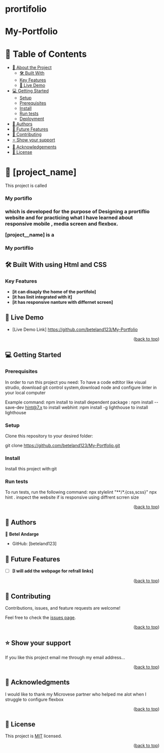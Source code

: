 # prortifolio
# My-Portfolio
<a name="readme-top"></a>

# 📗 Table of Contents

- [📖 About the Project](#about-project)
  - [🛠 Built With](#built-with)
   - [Key Features](#key-features)
  - [🚀 Live Demo](#live-demo)
- [💻 Getting Started](#getting-started)
  - [Setup](#setup)
  - [Prerequisites](#prerequisites)
  - [Install](#install)
  - [Run tests](#run-tests)
  - [Deployment](#triangular_flag_on_post-deployment)
- [👥 Authors](#authors)
- [🔭 Future Features](#future-features)
- [🤝 Contributing](#contributing)
- [⭐️ Show your support](#support)
- [🙏 Acknowledgements](#acknowledgements)
- [📝 License](#license)

# 📖 [project_name] <a name="about-project"></a>

This project is called <h3>My portiflo<h3>
which is developed for the purpose of Designing a prortiflio website and for practicing what I have learned about 
responsive mobile , media screen and flexbox.



**[project__name]** is a <h3>My portiflio</h3>

## 🛠 Built With <a name="built-with"> using Html and CSS</a>


### Key Features <a name="key-features"></a>



- **[it can disaply the home of the portifolo]**
- **[it has linit integrated with it]**
- **[it has responsive nanture with differnet screen]**

## 🚀 Live Demo <a name="live-demo"></a>
- [Live Demo Link] https://github.com/beteland123/My-Portfolio

<p align="right">(<a href="#readme-top">back to top</a>)</p>


## 💻 Getting Started <a name="getting-started"></a>

### Prerequisites

In order to run this project you need: To have a code edtitor like visual strudio, download git control system,download node  and configure linter in your local computer

Example command: npm install to install dependent package
               : npm install --save-dev hint@7.x to install webhint
               :npm install -g lighthouse to install lighthouse
                

### Setup

Clone this repository to your desired folder: 

git clone https://github.com/beteland123/My-Portfolio.git
  
 ### Install

Install this project with:git
### Run tests

To run tests, run the following command:
npx stylelint "**/*.{css,scss}" 
npx hint .
inspect the website if is responsive using diffrent scrren size

<p align="right">(<a href="#readme-top">back to top</a>)</p>

<!-- AUTHORS -->

## 👥 Authors <a name="authors"></a>


👤 **Betel Andarge**

- GitHub: [beteland123]


## 🔭 Future Features <a name="future-features"></a>

- [ ] **[I will  add the webpage for refrall links]**


<p align="right">(<a href="#readme-top">back to top</a>)</p>

<!-- CONTRIBUTING -->

## 🤝 Contributing <a name="contributing"></a>

Contributions, issues, and feature requests are welcome!

Feel free to check the [issues page](../../issues/).

<p align="right">(<a href="#readme-top">back to top</a>)</p>

<!-- SUPPORT -->

## ⭐️ Show your support <a name="support"></a>



If you like this project email me through my email address...

<p align="right">(<a href="#readme-top">back to top</a>)</p>

<!-- ACKNOWLEDGEMENTS -->

## 🙏 Acknowledgments <a name="acknowledgements"></a>



I would like to thank my Microvese partner who helped me alot when I struggle to configure flexbox

<p align="right">(<a href="#readme-top">back to top</a>)</p>
<!-- LICENSE -->

## 📝 License <a name="license"></a>

This project is [MIT](https://github.com/beteland123/prortifolio/blob/main/LICENSE) licensed.



<p align="right">(<a href="#readme-top">back to top</a>)</p>



